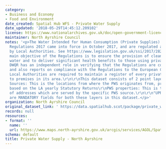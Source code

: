 ```yaml
---
category:
- Business and Economy
- Food and Environment
date_created: Spatial Hub WFS - Private Water Supply
date_updated: '2018-05-29T14:45:12.209102'
license: https://www.nationalarchives.gov.uk/doc/open-government-licence/version/3/
maintainer: North Ayrshire Council
notes: '<p>The Water Intended for Human Consumption (Private Supplies) (Scotland)
  Regulations 2017 came into force in October 2017, and are regulated and enforced
  by Local Authorities. See https://www.legislation.gov.uk/ssi/2017/282/schedule/1/made\r\n\r\nThe
  main objective of the Regulations is to ensure the provision of clean, safe drinking
  water and to deliver significant health benefits to those using private water supplies.\r\n\r\nThe
  DWQR has an independent role in verifying that the Regulations are complied with
  and also reports on compliance with the Regulations to the European Commission.
  Local Authorities are required to maintain a register of every private water supply
  to premises in its area.\r\n\r\nThis dataset consists of 2 point layers;\r\nPWS
  Sources: This is the locations from where the PWS originates from, provided by DWQR
  based on the LA yearly Statutory Returns\r\nPWS properties: This is the location
  of addresses which are served by the specific PWS source.\r\n\r\n"UPRN" and "address"
  are MANDATORY fields for both these layers in this dataset.</p>'
organization: North Ayrshire Council
original_dataset_link: ' https://data.spatialhub.scot/package/private_water_supply-na'
records: null
resources:
- format: ''
  name: ''
  url: https://www.maps.north-ayrshire.gov.uk/arcgis/services/AGOL/Spatial_Hub/MapServer/WFSServer
schema: default
title: Private Water Supply - North Ayrshire
---
```

